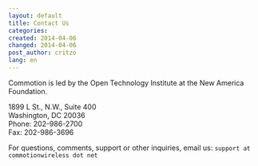 ```yaml
---
layout: default
title: Contact Us
categories: 
created: 2014-04-06
changed: 2014-04-06
post_author: critzo
lang: en
---
```

Commotion is led by the Open Technology Institute at the New America Foundation.

1899 L St., N.W., Suite 400 <br />
Washington, DC 20036 <br />
Phone: 202-986-2700 <br />
Fax: 202-986-3696 <br />

For questions, comments, support or other inquiries, email us:
<code>support at commotionwireless dot net</code>
